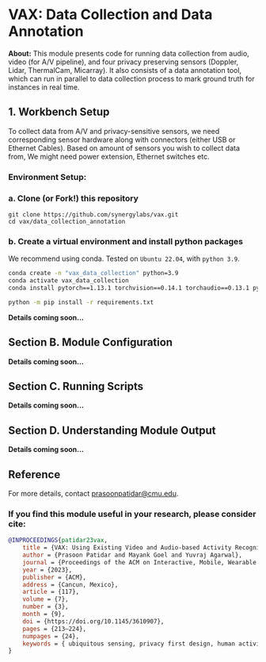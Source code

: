 # VAX: Data Collection and Data Annotation


**About:** This module presents code for running data collection from audio, video (for A/V pipeline), and four privacy preserving
sensors (Doppler, Lidar, ThermalCam, Micarray). It also consists of a data annotation tool, which can run in parallel to
data collection process to mark ground truth for instances in real time.

## 1. Workbench Setup

To collect data from A/V and privacy-sensitive sensors, we need corresponding sensor
hardware along with connectors (either USB or Ethernet Cables). Based on amount of sensors you wish to collect data
from, We might need power extension, Ethernet switches etc.

### Environment Setup:

### a. Clone (or Fork!) this repository

```
git clone https://github.com/synergylabs/vax.git
cd vax/data_collection_annotation
```

### b. Create a virtual environment and install python packages

We recommend using conda. Tested on `Ubuntu 22.04`, with `python 3.9`.

```bash
conda create -n "vax_data_collection" python=3.9
conda activate vax_data_collection
conda install pytorch==1.13.1 torchvision==0.14.1 torchaudio==0.13.1 pytorch-cuda=11.7 -c pytorch -c nvidia

python -m pip install -r requirements.txt
```
**Details coming soon...**

## Section B. Module Configuration

**Details coming soon...**

## Section C. Running Scripts

**Details coming soon...**

## Section D. Understanding Module Output

**Details coming soon...**

## Reference
For more details, contact [prasoonpatidar@cmu.edu](prasoonpatidar@cmu.edu).

### If you find this module useful in your research, please consider cite:

```bibtex
@INPROCEEDINGS{patidar23vax,
    title = {VAX: Using Existing Video and Audio-based Activity Recognition Models to Bootstrap Privacy-Sensitive Sensors},
    author = {Prasoon Patidar and Mayank Goel and Yuvraj Agarwal},
    journal = {Proceedings of the ACM on Interactive, Mobile, Wearable and Ubiquitous Technologies}
    year = {2023},
    publisher = {ACM},
    address = {Cancun, Mexico},
    article = {117},
    volume = {7},
    number = {3},
    month = {9},
    doi = {https://doi.org/10.1145/3610907},
    pages = {213–224},
    numpages = {24},
    keywords = { ubiquitous sensing, privacy first design, human activity recognition},
}
```
